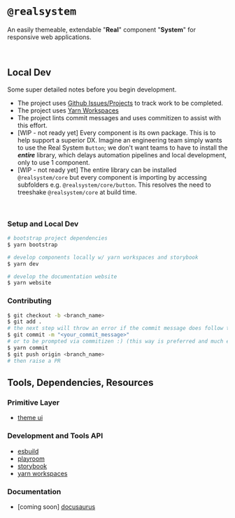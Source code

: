 # `@realsystem`

An easily themeable, extendable "**Real**" component "**System**" for responsive web applications.

<br />

## Local Dev

Some super detailed notes before you begin development.

- The project uses [Github Issues/Projects](https://github.com/bigwoof91/realsystem/issues) to track work to be completed.
- The project uses [Yarn Workspaces](https://yarnpkg.com/features/workspaces)
- The project lints commit messages and uses commitizen to assist with this effort.
- [WIP - not ready yet] Every component is its own package. This is to help support a superior DX. Imagine an engineering team simply wants to use the Real System `Button`; we don't want teams to have to install the **_entire_** library, which delays automation pipelines and local development, only to use 1 component.
- [WIP - not ready yet] The entire library can be installed `@realsystem/core` but every component is importing by accessing subfolders e.g. `@realsystem/core/button`. This resolves the need to treeshake `@realsystem/core` at build time.

<br />

### Setup and Local Dev

```bash
# bootstrap project dependencies
$ yarn bootstrap

# develop components locally w/ yarn workspaces and storybook
$ yarn dev

# develop the documentation website
$ yarn website
```

### Contributing

```bash
$ git checkout -b <branch_name>
$ git add .
# the next step will throw an error if the commit message does follow these [conventions](https://github.com/conventional-changelog/commitlint/tree/master/@commitlint/config-conventional)
$ git commit -m "<your_commit_message>"
# or to be prompted via commitizen :) (this way is preferred and much easier)
$ yarn commit
$ git push origin <branch_name>
# then raise a PR
```

## Tools, Dependencies, Resources

### Primitive Layer

- [theme ui](https://theme-ui.com/)

### Development and Tools API

- [esbuild](https://esbuild.github.io/)
- [playroom]()
- [storybook](https://storybook.js.org/)
- [yarn workspaces](https://yarnpkg.com/features/workspaces)

### Documentation

- [coming soon] [docusaurus]()
